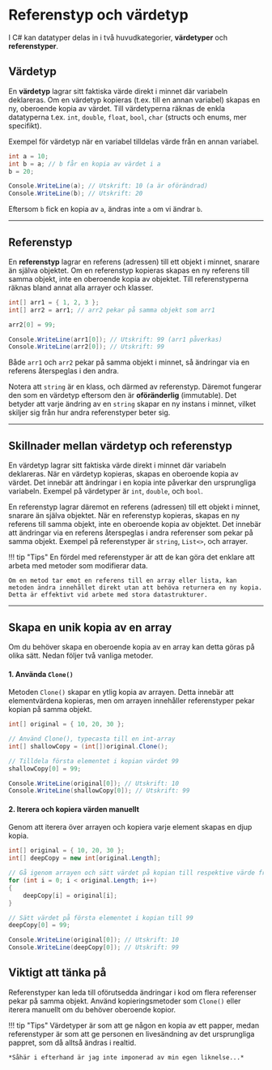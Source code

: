 # Referenstyp och värdetyp

I C# kan datatyper delas in i två huvudkategorier, **värdetyper** och **referenstyper**. 

## Värdetyp
En **värdetyp** lagrar sitt faktiska värde direkt i minnet där variabeln deklareras. Om en värdetyp kopieras (t.ex. till en annan variabel) skapas en ny, oberoende kopia av värdet. Till värdetyperna räknas de enkla datatyperna t.ex. `int`, `double`, `float`, `bool`, `char` (structs och enums, mer specifikt).

Exempel för värdetyp när en variabel tilldelas värde från en annan variabel.
```csharp
int a = 10;
int b = a; // b får en kopia av värdet i a
b = 20;

Console.WriteLine(a); // Utskrift: 10 (a är oförändrad)
Console.WriteLine(b); // Utskrift: 20
```
Eftersom `b` fick en kopia av `a`, ändras inte `a` om vi ändrar `b`.

---

## Referenstyp
En **referenstyp** lagrar en referens (adressen) till ett objekt i minnet, snarare än själva objektet. Om en referenstyp kopieras skapas en ny referens till samma objekt, inte en oberoende kopia av objektet. Till referenstyperna räknas bland annat alla arrayer och klasser.

```csharp
int[] arr1 = { 1, 2, 3 };
int[] arr2 = arr1; // arr2 pekar på samma objekt som arr1

arr2[0] = 99;

Console.WriteLine(arr1[0]); // Utskrift: 99 (arr1 påverkas)
Console.WriteLine(arr2[0]); // Utskrift: 99
```

Både `arr1` och `arr2` pekar på samma objekt i minnet, så ändringar via en referens återspeglas i den andra.

Notera att `string` är en klass, och därmed av referenstyp. Däremot  fungerar den som en värdetyp eftersom den är **oföränderlig** (immutable). Det betyder att varje ändring av en `string` skapar en ny instans i minnet, vilket skiljer sig från hur andra referenstyper beter sig.

---

## Skillnader mellan värdetyp och referenstyp
En värdetyp lagrar sitt faktiska värde direkt i minnet där variabeln deklareras. När en värdetyp kopieras, skapas en oberoende kopia av värdet. Det innebär att ändringar i en kopia inte påverkar den ursprungliga variabeln. Exempel på värdetyper är `int`, `double`, och `bool`.

En referenstyp lagrar däremot en referens (adressen) till ett objekt i minnet, snarare än själva objektet. När en referenstyp kopieras, skapas en ny referens till samma objekt, inte en oberoende kopia av objektet. Det innebär att ändringar via en referens återspeglas i andra referenser som pekar på samma objekt. Exempel på referenstyper är `string`, `List<>`, och arrayer.

!!! tip "Tips"
    En fördel med referenstyper är att de kan göra det enklare att arbeta med metoder som modifierar data. 

    Om en metod tar emot en referens till en array eller lista, kan metoden ändra innehållet direkt utan att behöva returnera en ny kopia. Detta är effektivt vid arbete med stora datastrukturer.


---

## Skapa en unik kopia av en array

Om du behöver skapa en oberoende kopia av en array kan detta göras på olika sätt. Nedan följer två vanliga metoder.
#### 1. Använda `Clone()`

Metoden `Clone()` skapar en ytlig kopia av arrayen. Detta innebär att elementvärdena kopieras, men om arrayen innehåller referenstyper pekar kopian på samma objekt.

```csharp
int[] original = { 10, 20, 30 };

// Använd Clone(), typecasta till en int-array
int[] shallowCopy = (int[])original.Clone();

// Tilldela första elementet i kopian värdet 99
shallowCopy[0] = 99;

Console.WriteLine(original[0]); // Utskrift: 10
Console.WriteLine(shallowCopy[0]); // Utskrift: 99
```

#### 2. Iterera och kopiera värden manuellt

Genom att iterera över arrayen och kopiera varje element skapas en djup kopia.

```csharp
int[] original = { 10, 20, 30 };
int[] deepCopy = new int[original.Length];

// Gå igenom arrayen och sätt värdet på kopian till respektive värde från första arrayen
for (int i = 0; i < original.Length; i++)
{
    deepCopy[i] = original[i];
}

// Sätt värdet på första elementet i kopian till 99
deepCopy[0] = 99;

Console.WriteLine(original[0]); // Utskrift: 10
Console.WriteLine(deepCopy[0]); // Utskrift: 99
```

## Viktigt att tänka på
Referenstyper kan leda till oförutsedda ändringar i kod om flera referenser pekar på samma objekt. Använd kopieringsmetoder som `Clone()` eller iterera manuellt om du behöver oberoende kopior.

!!! tip "Tips"
    Värdetyper är som att ge någon en kopia av ett papper, medan referenstyper är som att ge personen en livesändning av det ursprungliga pappret, som då alltså ändras i realtid.
    
    *Såhär i efterhand är jag inte imponerad av min egen liknelse...*




